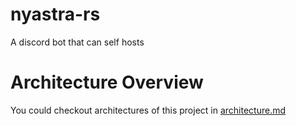 # nyastra-rs
A discord bot that can self hosts

# Architecture Overview

You could checkout architectures of this project in [architecture.md](docs/architecture.md)